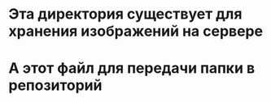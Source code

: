 # Эта директория существует для хранения изображений на сервере
# А этот файл для передачи папки в репозиторий